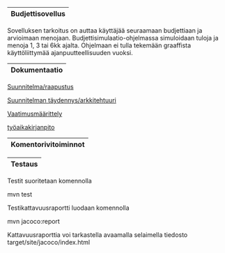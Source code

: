 Budjettisovellus     | 
-------------------- |


Sovelluksen tarkoitus on auttaa käyttäjää seuraamaan budjettiaan ja arvioimaan menojaan.
Budjettisimulaatio-ohjelmassa simuloidaan tuloja ja menoja 1, 3 tai 6kk ajalta.
Ohjelmaan ei tulla tekemään graaffista käyttöliittymää ajanpuutteellisuuden vuoksi.

Dokumentaatio | 
------------- |
[Suunnitelma/raapustus](https://github.com/hunnak/ot-harjoitusty-/blob/master/dokumentaatio/suunnitelma.md)

[Suunnitelman täydennys/arkkitehtuuri](https://github.com/hunnak/ot-harjoitusty-/blob/master/dokumentaatio/arkkitehtuuri.md)

[Vaatimusmäärittely](https://github.com/hunnak/ot-harjoitusty-/blob/master/dokumentaatio/vaatimusmaarittely.md)

[työaikakirjanpito](https://github.com/hunnak/ot-harjoitusty-/blob/master/dokumentaatio/tyoaikakirjanpito.md)




Komentorivitoiminnot |
-------------------- |

Testaus |
------- |

Testit suoritetaan komennolla

mvn test

Testikattavuusraportti luodaan komennolla

mvn jacoco:report

Kattavuusraporttia voi tarkastella avaamalla selaimella tiedosto target/site/jacoco/index.html




